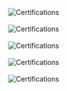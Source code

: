 



<img src="https://github.com/KirkDJohnson/Certifications-and-Credentials/files/14794481/Qualys.Cert.pdf"  alt="Certifications"/>
<br />
<br />
<img src="https://github.com/KirkDJohnson/Certifications-and-Credentials/files/14794487/Google.CyberSecurity.Cert.pdf"  alt="Certifications"/>
<br />
<br />
<img src="https://github.com/KirkDJohnson/Certifications-and-Credentials/files/14794495/FEMA.IS-100.C_certificate.pdf"  alt="Certifications"/>
<br />
<br />
<img src="https://github.com/KirkDJohnson/Certifications-and-Credentials/assets/164972007/50cdf0ed-9130-45f9-a6e8-ae68a02f936b"  alt="Certifications"/>
<br />
<br />
<img src="https://github.com/KirkDJohnson/Certifications-and-Credentials/files/14794503/CompTIA.Security%2B.ce.certificate.pdf"  alt="Certifications"/>
<br />
<br />
